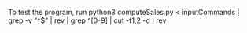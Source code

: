 To test the program, run python3 computeSales.py < inputCommands | grep -v "^$" | rev | grep ^[0-9] | cut -f1,2 -d  | rev
